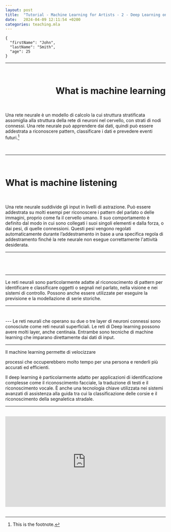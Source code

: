 ```yaml
---
layout: post
title:  "Tutorial - Machine Learning for Artists - 2 - Deep Learning on a compositional perspective"
date:   2024-04-09 12:11:54 +0200
categories: teaching.mla
---
```


```
{
  "firstName": "John",
  "lastName": "Smith",
  "age": 25
}
``` 
---

<br>

<h1 align="right">What is machine learning </h1>

<br>

Una rete neurale è un modello di calcolo la cui
struttura stratificata assomiglia alla struttura della rete
di neuroni nel cervello, con strati di nodi connessi.
Una rete neurale può apprendere dai dati, quindi
può essere addestrata a riconoscere pattern,
classificare i dati e prevedere eventi futuri.[^1]

<br>

---
<br>
<h1>What is machine listening</h1>

<br>

Una rete neurale suddivide gli input in livelli di astrazione. Può
essere addestrata su molti esempi per riconoscere i pattern del
parlato o delle immagini, proprio come fa il cervello umano. Il
suo comportamento è definito dal modo in cui sono collegati i
suoi singoli elementi e dalla forza, o dai pesi, di quelle
connessioni. Questi pesi vengono regolati automaticamente
durante l’addestramento in base a una specifica regola di
addestramento finché la rete neurale non esegue correttamente
l'attività desiderata.

---
<br>
<h1></h1>

---

Le reti neurali sono particolarmente adatte al
riconoscimento di pattern per identificare e
classificare oggetti o segnali nel parlato, nella visione
e nei sistemi di controllo. Possono anche essere
utilizzate per eseguire la previsione e la modellazione
di serie storiche.

---
<h1></h1>
---
Le reti neurali che operano su due o tre layer di
neuroni connessi sono conosciute come reti neurali
superficiali. Le reti di Deep learning possono avere
molti layer, anche centinaia. Entrambe sono
tecniche di machine learning che imparano
direttamente dai dati di input.


---

Il machine learning permette di velocizzare

processi che occuperebbero molto tempo per
una persona e renderli più accurati ed efficienti.


Il deep learning è particolarmente adatto per
applicazioni di identificazione complesse come il
riconoscimento facciale, la traduzione di testi e il
riconoscimento vocale. È anche una tecnologia
chiave utilizzata nei sistemi avanzati di assistenza
alla guida tra cui la classificazione delle corsie e il
riconoscimento della segnaletica stradale.

---

<br>

<style>
.video-holder {
  position: relative;
  width: 100%;
  height: 0;
  padding-bottom: 56.25%;
  overflow: hidden;
}
.video-holder iframe {
  position: absolute;
  top: 0;
  left: 0;
  width: 100%;
  height: 100%;
}
</style>
<div class="video-holder">
  <iframe width="560"
          height="315" 
          src="https://www.youtube.com/embed/v5R8r-iTp6M?si=IuuZE9lbSsxBMsPb" 
          frameborder="0" 
          allowfullscreen></iframe>
</div>

<br>

[^1]: This is the footnote. 